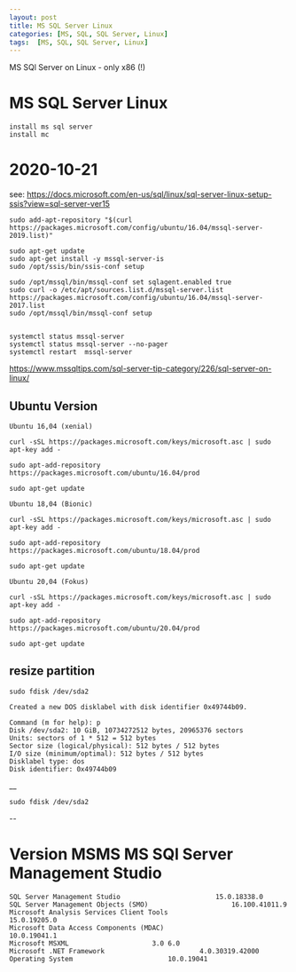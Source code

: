 ```yaml
---
layout: post
title: MS SQL Server Linux 
categories: [MS, SQL, SQL Server, Linux]
tags:  [MS, SQL, SQL Server, Linux]
---
```

MS SQl Server on Linux - only x86 (!) 

# MS SQL Server Linux 

    install ms sql server 
    install mc


# 2020-10-21 

see: https://docs.microsoft.com/en-us/sql/linux/sql-server-linux-setup-ssis?view=sql-server-ver15

    sudo add-apt-repository "$(curl https://packages.microsoft.com/config/ubuntu/16.04/mssql-server-2019.list)"

    sudo apt-get update
    sudo apt-get install -y mssql-server-is
    sudo /opt/ssis/bin/ssis-conf setup

    sudo /opt/mssql/bin/mssql-conf set sqlagent.enabled true 
    sudo curl -o /etc/apt/sources.list.d/mssql-server.list https://packages.microsoft.com/config/ubuntu/16.04/mssql-server-2017.list
    sudo /opt/mssql/bin/mssql-conf setup 


    systemctl status mssql-server
    systemctl status mssql-server --no-pager
    systemctl restart  mssql-server

<https://www.mssqltips.com/sql-server-tip-category/226/sql-server-on-linux/>


## Ubuntu Version

    Ubuntu 16,04 (xenial)

    curl -sSL https://packages.microsoft.com/keys/microsoft.asc | sudo apt-key add -

    sudo apt-add-repository https://packages.microsoft.com/ubuntu/16.04/prod

    sudo apt-get update

    Ubuntu 18,04 (Bionic)

    curl -sSL https://packages.microsoft.com/keys/microsoft.asc | sudo apt-key add -

    sudo apt-add-repository https://packages.microsoft.com/ubuntu/18.04/prod

    sudo apt-get update

    Ubuntu 20,04 (Fokus)

    curl -sSL https://packages.microsoft.com/keys/microsoft.asc | sudo apt-key add -

    sudo apt-add-repository https://packages.microsoft.com/ubuntu/20.04/prod

    sudo apt-get update


## resize partition 

    sudo fdisk /dev/sda2

    Created a new DOS disklabel with disk identifier 0x49744b09.

    Command (m for help): p
    Disk /dev/sda2: 10 GiB, 10734272512 bytes, 20965376 sectors
    Units: sectors of 1 * 512 = 512 bytes
    Sector size (logical/physical): 512 bytes / 512 bytes
    I/O size (minimum/optimal): 512 bytes / 512 bytes
    Disklabel type: dos
    Disk identifier: 0x49744b09

__

    sudo fdisk /dev/sda2

-- 

# Version MSMS MS SQl Server Management Studio 


    SQL Server Management Studio						15.0.18338.0
    SQL Server Management Objects (SMO)						16.100.41011.9
    Microsoft Analysis Services Client Tools						15.0.19205.0
    Microsoft Data Access Components (MDAC)						10.0.19041.1
    Microsoft MSXML						3.0 6.0 
    Microsoft .NET Framework						4.0.30319.42000
    Operating System						10.0.19041

